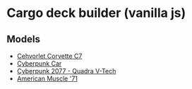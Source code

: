 # Cargo deck builder (vanilla js)

## Models
 - [Cehvorlet Corvette C7](https://sketchfab.com/3d-models/chevrolet-corvette-c7-2b509d1bce104224b147c81757f6f43a)
 - [Cyberpunk Car](https://sketchfab.com/3d-models/cyberpunk-car-b4301ff99d214d16a7a43708a5866bf0)
 - [Cyberpunk 2077 - Quadra V-Tech](https://sketchfab.com/3d-models/cyberpunk-2077-quadra-v-tech-6c8bc8c16f2c4e739b2f182e9d060873)
 - [American Muscle '71](https://sketchfab.com/3d-models/american-muscle-71-low-poly-model-955edc733c6d44fabc0ad7c246a15896)